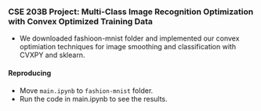 ### CSE 203B Project: Multi-Class Image Recognition Optimization with Convex Optimized Training Data

- We downloaded fashioon-mnist folder and implemented our convex optimiation techniques for image smoothing and classification with CVXPY and sklearn.

#### Reproducing

- Move `main.ipynb` to `fashion-mnist` folder.
- Run the code in main.ipynb to see the results.